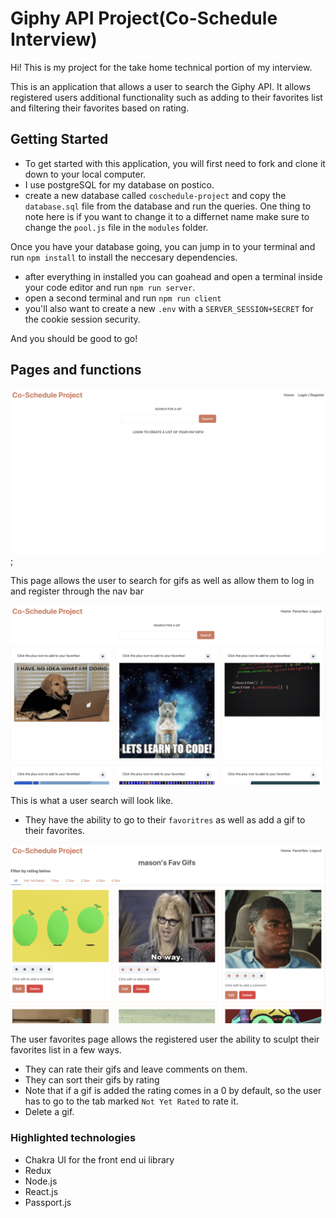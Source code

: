 # Giphy API Project(Co-Schedule Interview)

Hi! This is my project for the take home technical portion of my interview. 

This is an application that allows a user to search the Giphy API. 
It allows registered users additional functionality such as adding to their favorites list and filtering their favorites based on rating.

## Getting Started

- To get started with this application, you will first need to fork and clone it down to your local computer.
- I use postgreSQL for my database on postico. 
- create a new database called `coschedule-project` and copy the `database.sql` file from the database and run the queries.
One thing to note here is if you want to change it to a differnet name make sure to change the `pool.js` file in the `modules` folder.

Once you have your database going, you can jump in to your terminal and run `npm install` to install the neccesary dependencies.

- after everything in installed you can goahead and open a terminal inside your code editor and run `npm run server`.
- open a second terminal and run `npm run client`
- you'll also want to create a new `.env` with a `SERVER_SESSION+SECRET` for the cookie session security.

And you should be good to go!

## Pages and functions

![user home page](./public/images/home-page.png);

This page allows the user to search for gifs as well as allow them to log in and register through the nav bar

![user search page](./public//images/user-search-result.png)

This is what a user search will look like.
- They have the ability to go to their `favoritres` as well as add a gif to their favorites.

![user favorites page](./public/images/user-favorites.png)

The user favorites page allows the registered user the ability to sculpt their favorites list in a few ways.
- They can rate their gifs and leave comments on them.
- They can sort their gifs by rating
- Note that if a gif is added the rating comes in a 0 by default, so the user has to go to the tab marked `Not Yet Rated` to rate it.
- Delete a gif.

### Highlighted technologies

- Chakra UI for the front end ui library
- Redux
- Node.js
- React.js
- Passport.js


